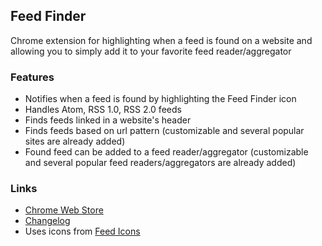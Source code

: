 ## Feed Finder

Chrome extension for highlighting when a feed is found on a website and allowing you to simply add it to your favorite feed reader/aggregator

### Features

* Notifies when a feed is found by highlighting the Feed Finder icon
* Handles Atom, RSS 1.0, RSS 2.0 feeds
* Finds feeds linked in a website's header
* Finds feeds based on url pattern (customizable and several popular sites are already added)
* Found feed can be added to a feed reader/aggregator (customizable and several popular feed readers/aggregators are already added)

### Links

* [Chrome Web Store](https://chrome.google.com/webstore/detail/feed-finder/hhfdghggdldcgijpnlaachhpjgldemld)
* [Changelog](https://github.com/skystedt/Feed-Finder/releases)
* Uses icons from [Feed Icons](http://www.feedicons.com)

